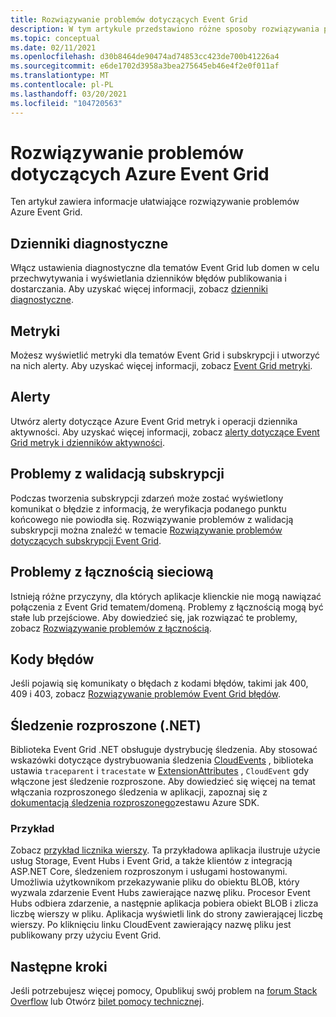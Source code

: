 ```yaml
---
title: Rozwiązywanie problemów dotyczących Event Grid
description: W tym artykule przedstawiono różne sposoby rozwiązywania problemów Azure Event Grid problemów
ms.topic: conceptual
ms.date: 02/11/2021
ms.openlocfilehash: d30b8464de90474ad74853cc423de700b41226a4
ms.sourcegitcommit: e6de1702d3958a3bea275645eb46e4f2e0f011af
ms.translationtype: MT
ms.contentlocale: pl-PL
ms.lasthandoff: 03/20/2021
ms.locfileid: "104720563"
---
```

# <a name="troubleshoot-azure-event-grid-issues"></a>Rozwiązywanie problemów dotyczących Azure Event Grid
Ten artykuł zawiera informacje ułatwiające rozwiązywanie problemów Azure Event Grid. 

## <a name="diagnostic-logs"></a>Dzienniki diagnostyczne
Włącz ustawienia diagnostyczne dla tematów Event Grid lub domen w celu przechwytywania i wyświetlania dzienników błędów publikowania i dostarczania. Aby uzyskać więcej informacji, zobacz [dzienniki diagnostyczne](enable-diagnostic-logs-topic.md).

## <a name="metrics"></a>Metryki
Możesz wyświetlić metryki dla tematów Event Grid i subskrypcji i utworzyć na nich alerty. Aby uzyskać więcej informacji, zobacz [Event Grid metryki](monitor-event-delivery.md).

## <a name="alerts"></a>Alerty
Utwórz alerty dotyczące Azure Event Grid metryk i operacji dziennika aktywności. Aby uzyskać więcej informacji, zobacz [alerty dotyczące Event Grid metryk i dzienników aktywności](set-alerts.md).

## <a name="subscription-validation-issues"></a>Problemy z walidacją subskrypcji
Podczas tworzenia subskrypcji zdarzeń może zostać wyświetlony komunikat o błędzie z informacją, że weryfikacja podanego punktu końcowego nie powiodła się. Rozwiązywanie problemów z walidacją subskrypcji można znaleźć w temacie [Rozwiązywanie problemów dotyczących subskrypcji Event Grid](troubleshoot-subscription-validation.md). 

## <a name="network-connectivity-issues"></a>Problemy z łącznością sieciową
Istnieją różne przyczyny, dla których aplikacje klienckie nie mogą nawiązać połączenia z Event Grid tematem/domeną. Problemy z łącznością mogą być stałe lub przejściowe. Aby dowiedzieć się, jak rozwiązać te problemy, zobacz [Rozwiązywanie problemów z łącznością](troubleshoot-network-connectivity.md).

## <a name="error-codes"></a>Kody błędów
Jeśli pojawią się komunikaty o błędach z kodami błędów, takimi jak 400, 409 i 403, zobacz [Rozwiązywanie problemów Event Grid błędów](troubleshoot-errors.md). 

## <a name="distributed-tracing-net"></a>Śledzenie rozproszone (.NET)
Biblioteka Event Grid .NET obsługuje dystrybucję śledzenia. Aby stosować wskazówki dotyczące dystrybuowania śledzenia [CloudEvents](https://github.com/cloudevents/spec/blob/master/extensions/distributed-tracing.md) , biblioteka ustawia `traceparent` i `tracestate` w [ExtensionAttributes](https://github.com/Azure/azure-sdk-for-net/tree/master/sdk/eventgrid/Azure.Messaging.EventGrid/src/Customization#L126) , `CloudEvent` gdy włączone jest śledzenie rozproszone. Aby dowiedzieć się więcej na temat włączania rozproszonego śledzenia w aplikacji, zapoznaj się z [dokumentacją śledzenia rozproszonego](https://github.com/Azure/azure-sdk-for-net/blob/master/sdk/core/Azure.Core/samples/Diagnostics.md#Distributed-tracing)zestawu Azure SDK.

### <a name="sample"></a>Przykład
Zobacz [przykład licznika wierszy](/samples/azure/azure-sdk-for-net/line-counter/). Ta przykładowa aplikacja ilustruje użycie usług Storage, Event Hubs i Event Grid, a także klientów z integracją ASP.NET Core, śledzeniem rozproszonym i usługami hostowanymi. Umożliwia użytkownikom przekazywanie pliku do obiektu BLOB, który wyzwala zdarzenie Event Hubs zawierające nazwę pliku. Procesor Event Hubs odbiera zdarzenie, a następnie aplikacja pobiera obiekt BLOB i zlicza liczbę wierszy w pliku. Aplikacja wyświetli link do strony zawierającej liczbę wierszy. Po kliknięciu linku CloudEvent zawierający nazwę pliku jest publikowany przy użyciu Event Grid.

## <a name="next-steps"></a>Następne kroki
Jeśli potrzebujesz więcej pomocy, Opublikuj swój problem na [forum Stack Overflow](https://stackoverflow.com/questions/tagged/azure-eventgrid) lub Otwórz [bilet pomocy technicznej](https://azure.microsoft.com/support/options/). 
